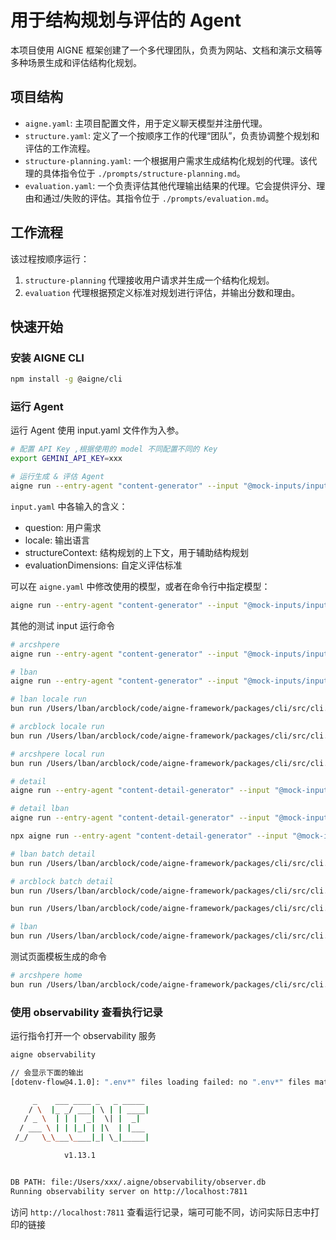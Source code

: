 # 用于结构规划与评估的 Agent

本项目使用 AIGNE 框架创建了一个多代理团队，负责为网站、文档和演示文稿等多种场景生成和评估结构化规划。

## 项目结构

-   `aigne.yaml`: 主项目配置文件，用于定义聊天模型并注册代理。
-   `structure.yaml`: 定义了一个按顺序工作的代理“团队”，负责协调整个规划和评估的工作流程。
-   `structure-planning.yaml`: 一个根据用户需求生成结构化规划的代理。该代理的具体指令位于 `./prompts/structure-planning.md`。
-   `evaluation.yaml`: 一个负责评估其他代理输出结果的代理。它会提供评分、理由和通过/失败的评估。其指令位于 `./prompts/evaluation.md`。
## 工作流程

该过程按顺序运行：
1.  `structure-planning` 代理接收用户请求并生成一个结构化规划。
3.  `evaluation` 代理根据预定义标准对规划进行评估，并输出分数和理由。

## 快速开始

### 安装 AIGNE CLI

```bash
npm install -g @aigne/cli
```

### 运行 Agent

运行 Agent 使用 input.yaml 文件作为入参。

```bash
# 配置 API Key ,根据使用的 model 不同配置不同的 Key
export GEMINI_API_KEY=xxx

# 运行生成 & 评估 Agent
aigne run --entry-agent "content-generator" --input "@mock-inputs/input.yaml" --input-evaluationDimensions "@prompts/structure-evaluation-dimensions.md" --input-datasources "@mock-inputs/arcblock-datasources.md" --format yaml
```

`input.yaml` 中各输入的含义：

- question: 用户需求
- locale: 输出语言
- structureContext: 结构规划的上下文，用于辅助结构规划
- evaluationDimensions: 自定义评估标准

可以在 `aigne.yaml` 中修改使用的模型，或者在命令行中指定模型：

```bash
aigne run --entry-agent "content-generator" --input "@mock-inputs/input.yaml" --input-evaluationDimensions "@prompts/structure-evaluation-dimensions.md" --input-datasources "@mock-inputs/arcblock-datasources.md" --format yaml --model openai:gpt-4o
```

其他的测试 input 运行命令

```bash
# arcshpere
aigne run --entry-agent "content-generator" --input "@mock-inputs/input-arcsphere.yaml" --input-evaluationDimensions "@prompts/structure-evaluation-dimensions.md" --format yaml

# lban
aigne run --entry-agent "content-generator" --input "@mock-inputs/input-lban.yaml" --input-evaluationDimensions "@prompts/structure-evaluation-dimensions.md" --format yaml

# lban locale run
bun run /Users/lban/arcblock/code/aigne-framework/packages/cli/src/cli.ts run --entry-agent "content-generator" --input "@mock-inputs/input-lban.yaml" --input-evaluationDimensions "@prompts/structure-evaluation-dimensions.md" --format yaml --output "./output-tmp/lban-all.txt" --force

# arcblock locale run 
bun run /Users/lban/arcblock/code/aigne-framework/packages/cli/src/cli.ts run --entry-agent "content-generator" --input "@mock-inputs/input.yaml"  --input-datasources "@mock-inputs/arcblock-datasources.md" --input-evaluationDimensions "@prompts/structure-evaluation-dimensions.md" --format yaml --output "./output-tmp/arcblock-all.txt" --force

# arcshpere local run
bun run /Users/lban/arcblock/code/aigne-framework/packages/cli/src/cli.ts run --entry-agent "content-generator" --input "@mock-inputs/input-arcsphere.yaml" --input-evaluationDimensions "@prompts/structure-evaluation-dimensions.md" --format yaml --output "./output-tmp/arcsphere-all.txt" --force

# detail
aigne run --entry-agent "content-detail-generator" --input "@mock-inputs/detail-input.yaml" --input-evaluationDimensions "@prompts/structure-evaluation-dimensions.md" --input-datasources "@mock-inputs/arcblock-datasources.md" --input-structurePlan "@mock-inputs/structure-plan-output.yaml" --format yaml --output "./output-tmp/home.txt" --force

# detail lban
aigne run --entry-agent "content-detail-generator" --input "@mock-inputs/detail-input-lban.yaml" --input-evaluationDimensions "@prompts/structure-evaluation-dimensions.md"  --input-structurePlan "@mock-inputs/structure-plan-output-lban.yaml" --format yaml --output "./output-tmp/lban-home.txt" --force

npx aigne run --entry-agent "content-detail-generator" --input "@mock-inputs/detail-input-lban.yaml" --input-evaluationDimensions "@prompts/structure-evaluation-dimensions.md"  --input-structurePlan "@mock-inputs/structure-plan-output-lban.yaml" --format yaml --output "./output-tmp/lban-home.txt" --force

# lban batch detail
bun run /Users/lban/arcblock/code/aigne-framework/packages/cli/src/cli.ts run --entry-agent "batch-content-detail-generator" --input "@mock-inputs/detail-input-lban.yaml" --input-evaluationDimensions "@prompts/structure-evaluation-dimensions.md" --format yaml --output "./output-tmp/lban-all.txt" --force

# arcblock batch detail
bun run /Users/lban/arcblock/code/aigne-framework/packages/cli/src/cli.ts run --entry-agent "batch-content-detail-generator" --input "@mock-inputs/detail-input-lban.yaml" --format yaml --output "./output-tmp/lban-all.txt" --force

bun run /Users/lban/arcblock/code/aigne-framework/packages/cli/src/cli.ts run --entry-agent "batch-content-detail-generator" --input "@mock-inputs/detail-input.yaml"  --input-datasources "@mock-inputs/arcblock-datasources.md" --format yaml --output "./output-tmp/arcblock-all.txt" --force

# lban
bun run /Users/lban/arcblock/code/aigne-framework/packages/cli/src/cli.ts run --entry-agent "content-generator" --input "@mock-inputs/input-lban.yaml" --input-evaluationDimensions "@prompts/structure-evaluation-dimensions.md" --format yaml
```

测试页面模板生成的命令
```bash
# arcshpere home
bun run /Users/lban/arcblock/code/aigne-framework/packages/cli/src/cli.ts run --entry-agent "page-template-generator" --input "@mock-inputs/template-input-arcsphere-home.yaml" --format yaml --output "./output-tmp/arcsphere-home-template.txt" --force

```


### 使用 observability 查看执行记录

运行指令打开一个 observability 服务

```bash 
aigne observability

// 会显示下面的输出
[dotenv-flow@4.1.0]: ".env*" files loading failed: no ".env*" files matching pattern ".env[.node_env][.local]" in "/Users/xxx/arcblock/code/pages-kit/packages/pages-kit-agents/aigne" dir undefined

     _    ___ ____ _   _ _____
    / \  |_ _/ ___| \ | | ____|
   / _ \  | | |  _|  \| |  _|
  / ___ \ | | |_| | |\  | |___
 /_/   \_\___\____|_| \_|_____|

            v1.13.1


DB PATH: file:/Users/xxx/.aigne/observability/observer.db
Running observability server on http://localhost:7811
```

访问 `http://localhost:7811` 查看运行记录，端可可能不同，访问实际日志中打印的链接 